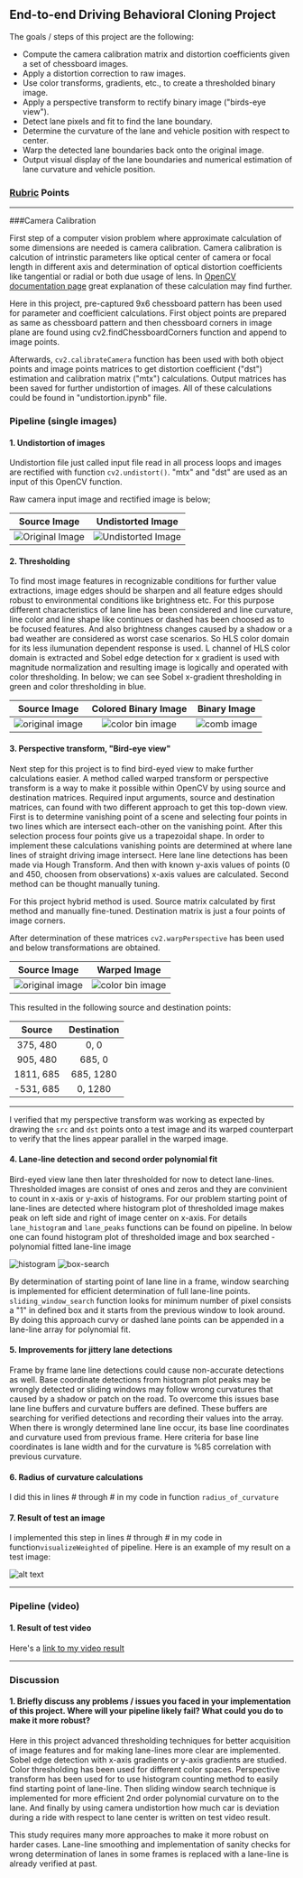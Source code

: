 
## **End-to-end Driving Behavioral Cloning Project**

The goals / steps of this project are the following:

* Compute the camera calibration matrix and distortion coefficients given a set of chessboard images.
* Apply a distortion correction to raw images.
* Use color transforms, gradients, etc., to create a thresholded binary image.
* Apply a perspective transform to rectify binary image ("birds-eye view").
* Detect lane pixels and fit to find the lane boundary.
* Determine the curvature of the lane and vehicle position with respect to center.
* Warp the detected lane boundaries back onto the original image.
* Output visual display of the lane boundaries and numerical estimation of lane curvature and vehicle position.

[//]: # (Image References)

[image1]: ./camera_cal/calibration1.jpg "Original1 Image"
[image2]: ./camera_cal/undistorted.jpg "Undistorted Image"
[image3]: ./test_images/test5.jpg "Original2 Image"
[image4]: ./output_images/test5.jpg_color_binary.png "Color Binary Image"
[image5]: ./output_images/straight_line1_warped_binary.png "Binary Warped"
[image6]: ./output_images/histogram_output.png "Histogram"
[image7]: ./output_images/search.png "Search"
[image8]: ./output_images/result.png "TestImResult"
[image9]: ./output_images/test5.jpg_combined_binary.png "TestImResult" 

### [Rubric](https://review.udacity.com/#!/rubrics/571/view) Points

---
###Camera Calibration

First step of a computer vision problem where approximate calculation of some dimensions are needed is camera calibration. Camera calibration is calcution of intrinstic parameters like optical center of camera or focal length in different axis and determination of optical distortion coefficients like tangential or radial or both due usage of lens. In [OpenCV documentation page](http://docs.opencv.org/2.4/doc/tutorials/calib3d/camera_calibration/camera_calibration.html?) great explanation of these calculation may find further.

Here in this project, pre-captured 9x6 chessboard pattern has been used for parameter and coefficient calculations. First object points are prepared as same as chessboard pattern and then chessboard corners in image plane are found using cv2.findChessboardCorners function and append to image points. 

Afterwards, `cv2.calibrateCamera` function has been used with both object points and image points matrices to get distortion coefficient ("dst") estimation and calibration matrix ("mtx") calculations. Output matrices has been saved for further undistortion of images. All of these calculations could be found in "undistortion.ipynb" file.


### Pipeline (single images)

#### 1. Undistortion of images

Undistortion file just called input file read in all process loops and images are rectified with function `cv2.undistort()`. "mtx" and "dst" are used as an input of this OpenCV function.

Raw camera input image and rectified image is below;

| Source Image             | Undistorted Image           | 
|:------------------------:|:---------------------------:| 
| ![Original Image][image1]| ![Undistorted Image][image2]| 


#### 2. Thresholding

To find most image features in recognizable conditions for further value extractions, image edges should be sharpen and all feature edges should robust to environmental conditions like brightness etc. For this purpose different characteristics of lane line has been considered and line curvature, line color and line shape like continues or dashed has been choosed as to be focused features. And also brightness changes caused by a shadow or a bad weather are considered as worst case scenarios. So HLS color domain for its less ilumunation dependent response is used. L channel of HLS color domain is extracted and Sobel edge detection for x gradient is used with magnitude normalization and resulting image is logically and operated with color thresholding. In below; we can see Sobel x-gradient thresholding in green and color thresholding in blue.


| Source Image             | Colored Binary Image        | Binary Image               |
|:------------------------:|:---------------------------:|:--------------------------:| 
| ![original image][image3]| ![color bin image][image4]  |![comb image][image9]       | 


#### 3. Perspective transform, "Bird-eye view"

Next step for this project is to find bird-eyed view to make further calculations easier. A method called warped transform or perspective transform is a way to make it possible within OpenCV by using source and destination matrices. Required input arguments, source and destination matrices, can found with two different approach to get this top-down view. First is to determine vanishing point of a scene and selecting four points in two lines which are intersect each-other on the vanishing point. After this selection process four points give us a trapezoidal shape. In order to implement these calculations vanishing points are determined at where lane lines of straight driving image intersect. Here lane line detections has been made via Hough Transform. And then with known y-axis values of points (0 and 450, choosen from observations) x-axis values are calculated. Second method can be thought manually tuning. 

For this project hybrid method is used. Source matrix calculated by first method and manually fine-tuned. Destination matrix is just a four points of image corners.

After determination of these matrices `cv2.warpPerspective` has been used and below transformations are obtained.

| Source Image             | Warped Image                | 
|:------------------------:|:---------------------------:|
| ![original image][image3]| ![color bin image][image5]  |

This resulted in the following source and destination points:

| Source        | Destination   | 
|:-------------:|:-------------:| 
| 375, 480      | 0, 0          | 
| 905, 480      | 685, 0        |
| 1811, 685     | 685, 1280     |
| -531, 685     | 0, 1280       |

****
I verified that my perspective transform was working as expected by drawing the `src` and `dst` points onto a test image and its warped counterpart to verify that the lines appear parallel in the warped image.


#### 4. Lane-line detection and second order polynomial fit

Bird-eyed view lane then later thresholded for now to detect lane-lines. Thresholded images are consist of ones and zeros and they are convinient to count in x-axis or y-axis of histograms. For our problem starting point of lane-lines are detected where histogram plot of thresholded image makes peak on left side and right of image center on x-axis. For details `lane_histogram` and `lane_peaks` functions can be found on pipeline. In below one can found histogram plot of thresholded image and box searched - polynomial fitted lane-line image


![histogram][image6]
![box-search][image7]

By determination of starting point of lane line in a frame, window searching is implemented for efficient determination of full lane-line points. `sliding_window_search` function looks for minimum number of pixel consists a "1" in defined box and it starts from the previous window to look around. By doing this approach curvy or dashed lane points can be appended in a lane-line array for polynomial fit. 

#### 5. Improvements for jittery lane detections

Frame by frame lane line detections could cause non-accurate detections as well. Base coordinate detections from histogram plot peaks may be wrongly detected or sliding windows may follow wrong curvatures that caused by a shadow or patch on the road. To overcome this issues base lane line buffers and curvature buffers are defined. These buffers are searching for verified detections and recording their values into the array. When there is wrongly determined lane line occur, its base line coordinates and curvature used from previous frame. Here criteria for base line coordinates is lane width and for the curvature is %85 correlation with previous curvature.

#### 6. Radius of curvature calculations

I did this in lines # through # in my code in function `radius_of_curvature`

#### 7. Result of test an image

I implemented this step in lines # through # in my code in function`visualizeWeighted` of pipeline.  Here is an example of my result on a test image:

![alt text][image8]

---

### Pipeline (video)

#### 1. Result of test video

Here's a [link to my video result](./project_output_video.mp4)

---

### Discussion

#### 1. Briefly discuss any problems / issues you faced in your implementation of this project.  Where will your pipeline likely fail?  What could you do to make it more robust?

Here in this project advanced thresholding techniques for better acquisition of image features and for making lane-lines more clear are implemented. Sobel edge detection with x-axis gradients or y-axis gradients are studied. Color thresholding has been used for different color spaces. Perspective transform has been used for to use histogram counting method to easily find starting point of lane-line. Then sliding window search technique is implemented for more efficient 2nd order polynomial curvature on to the lane. And finally by using camera undistortion how much car is deviation during a ride with respect to lane center is written on test video result.

This study requires many more approaches to make it more robust on harder cases. Lane-line smoothing and implementation of sanity checks for wrong determination of lanes in some frames is replaced with a lane-line is already verified at past.
